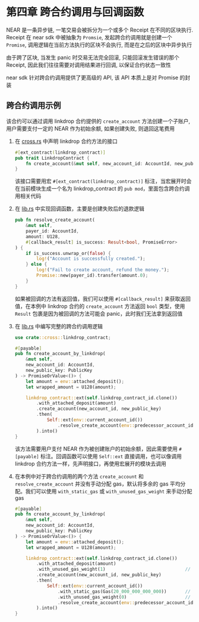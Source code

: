 # 第四章 跨合约调用与回调函数
NEAR 是一条异步链, 一笔交易会被拆分为一个或多个 Receipt 在不同的区块执行.
Receipt 在 near sdk 中被抽象为 `Promsie`, 发起跨合约调用就是创建一个 `Promise`, 调用逻辑在当前方法执行的区块不会执行, 而是在之后的区块中异步执行

由于跨了区块, 当发生 panic 时交易无法完全回滚, 只能回滚发生错误的那个 Receipt, 因此我们往往需要对调用结果进行回调, 以保证合约状态一致性

near sdk 针对跨合约调用提供了更高级的 API, 该 API 本质上是对 Promise 的封装

## 跨合约调用示例
该合约可以通过调用 linkdrop 合约提供的 `create_account` 方法创建一个子账户, 用户需要支付一定的 NEAR 作为初始余额, 如果创建失败, 则退回这笔费用

1. 在 [cross.rs](./src/cross.rs) 中声明 linkdrop 合约方法的接口
   ```rust
   #[ext_contract(linkdrop_contract)]
   pub trait LinkdropContract {
       fn create_account(&mut self, new_account_id: AccountId, new_public_key: PublicKey) -> PromiseOrValue<bool>;
   }
   ```
   该接口需要用宏 `#[ext_contract(linkdrop_contract)]` 标注，当宏展开时会在当前模块生成一个名为 linkdrop_contract 的 `pub mod`，里面包含跨合约调用相关代码
2. 在 [lib.rs](./src/lib.rs) 中实现回调函数，主要是创建失败后的退款逻辑
    ```rust
    pub fn resolve_create_account(
        &mut self,
        payer_id: AccountId,
        amount: U128,
        #[callback_result] is_success: Result<bool, PromiseError>
    ) {
        if is_success.unwrap_or(false) {
            log!("Account is successfully created.");
        } else {
            log!("Fail to create account, refund the money.");
            Promise::new(payer_id).transfer(amount.0);
        }
    }
    ```
    如果被回调的方法有返回值，我们可以使用 `#[callback_result]` 来获取返回值，在本例中 linkdrop 合约的 `create_account` 方法返回 `bool` 类型，使用 `Result` 包裹是因为被回调的方法可能会 panic，此时我们无法拿到返回值
3. 在 [lib.rs](./src/lib.rs) 中编写完整的跨合约调用逻辑
   ```rust
   use crate::cross::linkdrop_contract;
   ```
   
   ```rust
   #[payable]
   pub fn create_account_by_linkdrop(
       &mut self,
       new_account_id: AccountId,
       new_public_key: PublicKey
   ) -> PromiseOrValue<()> {
       let amount = env::attached_deposit();
       let wrapped_amount = U128(amount);

       linkdrop_contract::ext(self.linkdrop_contract_id.clone())
           .with_attached_deposit(amount)
           .create_account(new_account_id, new_public_key)
           .then(
               Self::ext(env::current_account_id())
                   .resolve_create_account(env::predecessor_account_id(), wrapped_amount)
           ).into()
   }
   ```
   该方法需要用户支付 NEAR 作为被创建账户的初始余额，因此需要使用 `#[payable]` 标注。回调函数可以使用 `Self::ext` 直接调用，也可以像调用 linkdrop 合约方法一样，先声明接口，再使用宏展开的模块去调用
4. 在本例中对于跨合约调用的两个方法 `create_account` 和 `resolve_create_account` 并没有手动分配 gas，默认将多余的 gas 平均分配。我们可以使用 `with_static_gas` 或 `with_unused_gas_weight` 来手动分配 gas
   ```rust
   #[payable]
   pub fn create_account_by_linkdrop(
       &mut self,
       new_account_id: AccountId,
       new_public_key: PublicKey
   ) -> PromiseOrValue<()> {
       let amount = env::attached_deposit();
       let wrapped_amount = U128(amount);

       linkdrop_contract::ext(self.linkdrop_contract_id.clone())
           .with_attached_deposit(amount)
           .with_unused_gas_weight(1)                              // 剩余 gas 分配时占 1 份，1 是默认值
           .create_account(new_account_id, new_public_key)
           .then(
               Self::ext(env::current_account_id())
                   .with_static_gas(Gas(20_000_000_000_000))       // 分配固定的 20T gas
                   .with_unused_gas_weight(0)                      // 不参与剩余 gas 分配
                   .resolve_create_account(env::predecessor_account_id(), wrapped_amount)
           ).into()
   }
   ```

